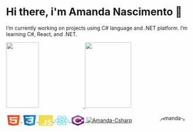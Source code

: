### <h1 align="text-center">Hi there, i'm Amanda Nascimento 👋</h1>

I’m currently working on projects using C# language and .NET platform.
I’m learning C#, React, and .NET.


<div>
  <a href="https://github.com/AmandaJhes">
  <img height="180em" width="42%" src="https://github-readme-stats.vercel.app/api?username=AmandaJhes&show_icons=true&theme=radical">
  <img height="180em" width="50%" src="https://github-readme-stats.vercel.app/api/top-langs/?username=AmandaJhes&layout=compact&show_icons=true&theme=radical">
</div>

<div style="display: inline_block"><br>
  <img align="center" alt="Amanda-HTML" height="30" width="40" src="https://raw.githubusercontent.com/devicons/devicon/master/icons/html5/html5-original.svg">
  <img align="center" alt="Amanda-CSS" height="30" width="40" src="https://raw.githubusercontent.com/devicons/devicon/master/icons/css3/css3-original.svg">
  <img align="center" alt="Amanda-Js" height="30" width="40" src="https://raw.githubusercontent.com/devicons/devicon/master/icons/javascript/javascript-plain.svg">
  <img align="center" alt="Amanda-React" height="30" width="40" src="https://raw.githubusercontent.com/devicons/devicon/master/icons/react/react-original.svg">
  <img align="center" alt="Amanda-Csharp" height="30" width="40" src="https://raw.githubusercontent.com/devicons/devicon/master/icons/csharp/csharp-original.svg">
  <img align="center" alt="Amanda-Csharp" height="30" width="40" src="https://cdn.jsdelivr.net/gh/devicons/devicon/icons/dot-net/dot-net-plain-wordmark.svg">
  <img align="right" alt="Amanda-pic" height="150" style="border-radius:50px;" src="https://i.picasion.com/pic92/dfed40cc640597704289dd63c14504a7.gif">
</div>
  
  #

